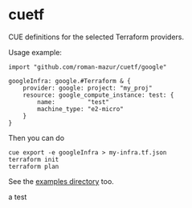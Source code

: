 cuetf
=====

CUE definitions for the selected Terraform providers.

Usage example:
```cue
import "github.com/roman-mazur/cuetf/google"

googleInfra: google.#Terraform & {
	provider: google: project: "my_proj"
	resource: google_compute_instance: test: {
		name:         "test"
		machine_type: "e2-micro"
	}
}
```

Then you can do
```shell
cue export -e googleInfra > my-infra.tf.json
terraform init
terraform plan
```

See the [examples directory](examples) too.

a test
